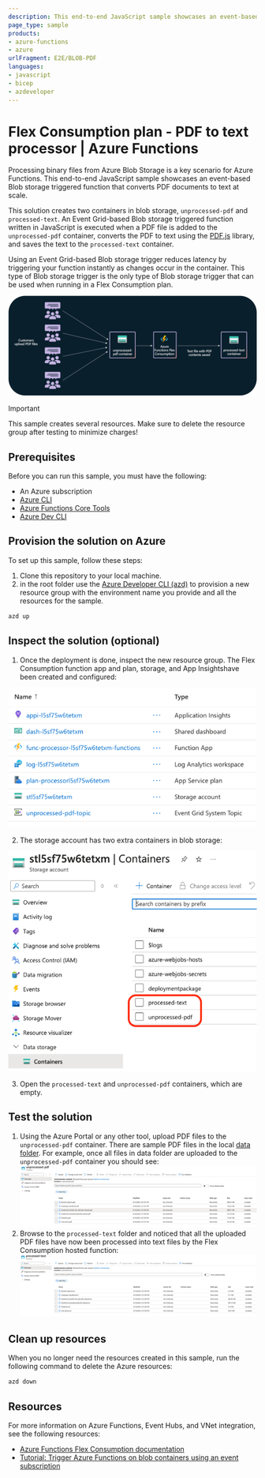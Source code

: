 ```yaml
---
description: This end-to-end JavaScript sample showcases an event-based Blob storage triggered function that converts PDF documents to text at scale.
page_type: sample
products:
- azure-functions
- azure
urlFragment: E2E/BLOB-PDF
languages:
- javascript
- bicep
- azdeveloper
---
```


# Flex Consumption plan - PDF to text processor | Azure Functions

Processing binary files from Azure Blob Storage is a key scenario for Azure Functions. This end-to-end JavaScript sample showcases an event-based Blob storage triggered function that converts PDF documents to text at scale.

This solution creates two containers in blob storage, `unprocessed-pdf` and `processed-text`. An Event Grid-based Blob storage triggered function written in JavaScript is executed when a PDF file is added to the `unprocessed-pdf` container, converts the PDF to text using the [PDF.js](https://www.npmjs.com/package/pdfjs-dist) library, and saves the text to the `processed-text` container.

Using an Event Grid-based Blob storage trigger reduces latency by triggering your function instantly as changes occur in the container. This type of Blob storage trigger is the only type of Blob storage trigger that can be used when running in a Flex Consumption plan.

![Diagram showing customers uploading PDF files into the unprocessed-pdf Blob storage container and Azure Functions Flex Consumption processing them into PDF and sending the text to the processed-text container](./img/BLOB-PDF.png)

> [!IMPORTANT]
> This sample creates several resources. Make sure to delete the resource group after testing to minimize charges!

## Prerequisites

Before you can run this sample, you must have the following:

- An Azure subscription
- [Azure CLI](https://learn.microsoft.com/cli/azure/install-azure-cli)
- [Azure Functions Core Tools](https://learn.microsoft.com/azure/azure-functions/functions-run-local?tabs=v4%2Clinux%2Ccsharp%2Cportal%2Cbash#install-the-azure-functions-core-tools)
- [Azure Dev CLI](https://learn.microsoft.com/azure/developer/azure-developer-cli/install-azd?tabs=winget-windows%2Cbrew-mac%2Cscript-linux&pivots=os-windows)

## Provision the solution on Azure

To set up this sample, follow these steps:

1. Clone this repository to your local machine.
2. in the root folder use the [Azure Developer CLI (azd)](https://learn.microsoft.com/azure/developer/azure-developer-cli/install-azd?tabs=winget-windows%2Cbrew-mac%2Cscript-linux&pivots=os-windows) to provision a new resource group with the environment name you provide and all the resources for the sample.

```bash
azd up
```

## Inspect the solution (optional)

1. Once the deployment is done, inspect the new resource group. The Flex Consumption function app and plan, storage, and App Insightshave been created and configured:

![List of resources created by the bicep template](./img/resources.png)

2. The storage account has two extra containers in blob storage:

![Blob storage account with two extra containers](./img/blobcontainers.png)

3. Open the `processed-text` and `unprocessed-pdf` containers, which are empty. 

## Test the solution

1. Using the Azure Portal or any other tool, upload PDF files to the `unprocessed-pdf` container. There are sample PDF files in the local [data folder](./data). For example, once all files in data folder are uploaded to the `unprocessed-pdf` container you should see:
![List of PDF files in the unprocessed-pdf folder](./img/unprocessed-pdf-folder.png)
2. Browse to the `processed-text` folder and noticed that all the uploaded PDF files have now been processed into text files by the Flex Consumption hosted function:
![List of text files in the processed-text folder](./img/processed-text-folder.png) 

## Clean up resources

When you no longer need the resources created in this sample, run the following command to delete the Azure resources:

```bash
azd down
```

## Resources

For more information on Azure Functions, Event Hubs, and VNet integration, see the following resources:

* [Azure Functions Flex Consumption documentation](https://learn.microsoft.com/azure/azure-functions/flex-consumption-plan)
* [Tutorial: Trigger Azure Functions on blob containers using an event subscription](https://learn.microsoft.com/azure/azure-functions/functions-event-grid-blob-trigger)
